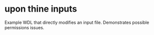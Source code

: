 # upon thine inputs
 Example WDL that directly modifies an input file. Demonstrates possible permissions issues.
